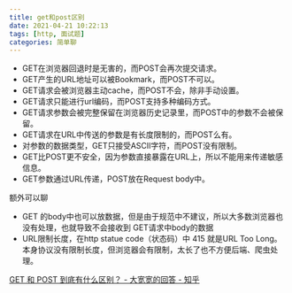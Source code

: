 ```yaml
---
title: get和post区别
date: 2021-04-21 10:22:13
tags: [http, 面试题]
categories: 简单聊
---
```






- GET在浏览器回退时是无害的，而POST会再次提交请求。
- GET产生的URL地址可以被Bookmark，而POST不可以。
- GET请求会被浏览器主动cache，而POST不会，除非手动设置。
- GET请求只能进行url编码，而POST支持多种编码方式。
- GET请求参数会被完整保留在浏览器历史记录里，而POST中的参数不会被保留。
- GET请求在URL中传送的参数是有长度限制的，而POST么有。
- 对参数的数据类型，GET只接受ASCII字符，而POST没有限制。
- GET比POST更不安全，因为参数直接暴露在URL上，所以不能用来传递敏感信息。
- GET参数通过URL传递，POST放在Request body中。



额外可以聊

- GET 的body中也可以放数据，但是由于规范中不建议，所以大多数浏览器也没有处理，也就导致不会接收到 GET请求中body的数据
- URL限制长度，在http statue code（状态码）中 415 就是URL Too Long。本身协议没有限制长度，但浏览器会有限制，太长了也不方便后端、爬虫处理。



[GET 和 POST 到底有什么区别？ - 大宽宽的回答 - 知乎]( https://www.zhihu.com/question/28586791/answer/767316172)



